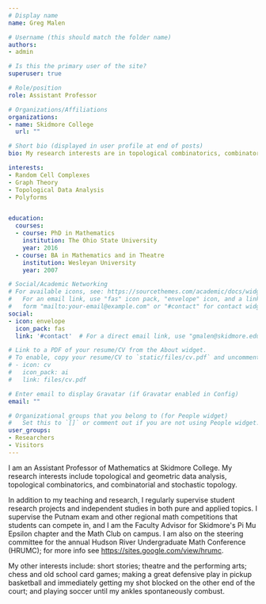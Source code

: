 ```yaml
---
# Display name
name: Greg Malen

# Username (this should match the folder name)
authors:
- admin

# Is this the primary user of the site?
superuser: true

# Role/position
role: Assistant Professor

# Organizations/Affiliations
organizations:
- name: Skidmore College
  url: ""

# Short bio (displayed in user profile at end of posts)
bio: My research interests are in topological combinatorics, combinatorial and stochastic topology, topological data analysis, and combining the names of primary areas of research to describe more specific areas of research.

interests:
- Random Cell Complexes
- Graph Theory
- Topological Data Analysis
- Polyforms


education:
  courses:
  - course: PhD in Mathematics
    institution: The Ohio State University
    year: 2016
  - course: BA in Mathematics and in Theatre
    institution: Wesleyan University
    year: 2007

# Social/Academic Networking
# For available icons, see: https://sourcethemes.com/academic/docs/widgets/#icons
#   For an email link, use "fas" icon pack, "envelope" icon, and a link in the
#   form "mailto:your-email@example.com" or "#contact" for contact widget.
social:
- icon: envelope
  icon_pack: fas
  link: '#contact'  # For a direct email link, use "gmalen@skidmore.edu".

# Link to a PDF of your resume/CV from the About widget.
# To enable, copy your resume/CV to `static/files/cv.pdf` and uncomment the lines below.  
# - icon: cv
#   icon_pack: ai
#   link: files/cv.pdf

# Enter email to display Gravatar (if Gravatar enabled in Config)
email: ""

# Organizational groups that you belong to (for People widget)
#   Set this to `[]` or comment out if you are not using People widget.  
user_groups:
- Researchers
- Visitors
---
```


I am an Assistant Professor of Mathematics at Skidmore College. My research interests include topological and geometric data analysis, topological combinatorics, and combinatorial and stochastic topology.

In addition to my teaching and research, I regularly supervise student research projects and independent studies in both pure and applied topics. I supervise the Putnam exam and other regional math competitions that students can compete in, and I am the Faculty Advisor for Skidmore's Pi Mu Epsilon chapter and the Math Club on campus. I am also on the steering committee for the annual Hudson River Undergraduate Math Conference (HRUMC); for more info see https://sites.google.com/view/hrumc.

My other interests include: short stories; theatre and the performing arts; chess and old school card games; making a great defensive play in pickup basketball and immediately getting my shot blocked on the other end of the court; and playing soccer until my ankles spontaneously combust. 
